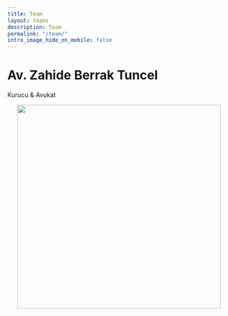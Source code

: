 ```yaml
---
title: Team
layout: teams
description: Team
permalink: "/team/"
intro_image_hide_on_mobile: false
---
```



# Av. Zahide Berrak Tuncel
Kurucu & Avukat

<p align="center">
  <img width="460" height="460" src="https://user-images.githubusercontent.com/97395377/148776044-b755ef25-b1db-4ca9-bc2a-6cdd1fd1a8af.jpeg">
</p>


